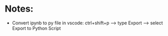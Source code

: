 # Notes:

- Convert ipynb to py file in vscode: ctrl+shift+p --> type Export --> select Export to Python Script

